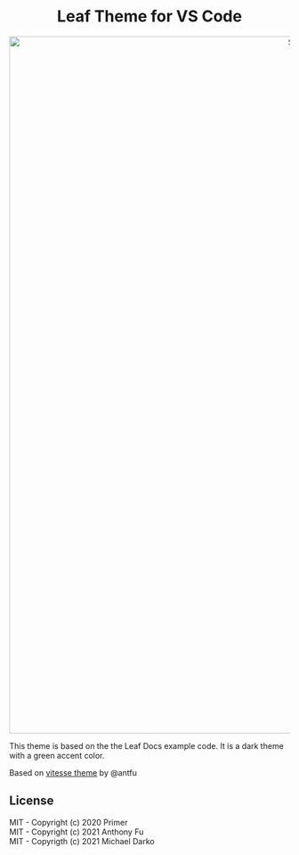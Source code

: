 <h1 align="center">Leaf Theme for VS Code</h1>

<p align="center">
<img width="1251" alt="Screenshot 2023-05-07 at 12 29 49 AM" src="https://user-images.githubusercontent.com/26604242/236651812-e76f0447-7c46-4bf0-a49b-66009f8987cb.png">
</p>

This theme is based on the the Leaf Docs example code. It is a dark theme with a green accent color.

Based on [vitesse theme](https://marketplace.visualstudio.com/items?itemName=antfu.theme-vitesse) by @antfu

## License

MIT - Copyright (c) 2020 Primer <br>
MIT - Copyright (c) 2021 Anthony Fu <br>
MIT - Copyrigth (c) 2021 Michael Darko
